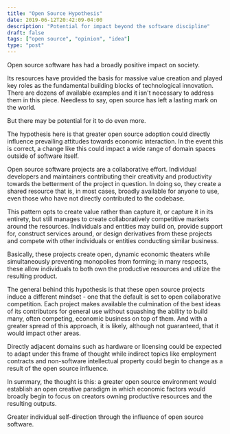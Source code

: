 ```yaml
---
title: "Open Source Hypothesis"
date: 2019-06-12T20:42:09-04:00
description: "Potential for impact beyond the software discipline"
draft: false
tags: ["open source", "opinion", "idea"]
type: "post"
---
```


Open source software has had a broadly positive impact on society.

Its resources have provided the basis for massive value creation and played key roles as the fundamental building blocks of technological innovation. There are dozens of available examples and it isn't necessary to address them in this piece. Needless to say, open source has left a lasting mark on the world.

But there may be potential for it to do even more.

The hypothesis here is that greater open source adoption could directly influence prevailing attitudes towards economic interaction. In the event this is correct, a change like this could impact a wide range of domain spaces outside of software itself.

Open source software projects are a collaborative effort. Individual developers and maintainers contributing their creativity and productivity towards the betterment of the project in question. In doing so, they create a shared resource that is, in most cases, broadly available for anyone to use, even those who have not directly contributed to the codebase.

This pattern opts to create value rather than capture it, or capture it in its entirety, but still manages to create collaboratively competitive markets around the resources. Individuals and entities may build on, provide support for, construct services around, or design derivatives from these projects and compete with other individuals or entities conducting similar business.

Basically, these projects create open, dynamic economic theaters while simultaneously preventing monopolies from forming; in many respects, these allow individuals to both own the productive resources and utilize the resulting product.

The general  behind this hypothesis is that these open source projects induce a different mindset - one that the default is set to open collaborative competition. Each project makes available the culmination of the best ideas of its contributors for general use without squashing the ability to build many, often competing, economic business on top of them. And with a greater spread of this approach, it is likely, although not guaranteed, that it would impact other areas.

Directly adjacent domains such as hardware or licensing could be expected to adapt under this frame of thought while indirect topics like employment contracts and non-software intellectual property could begin to change as a result of the open source influence.

In summary, the thought is this: a greater open source environment would establish an open creative paradigm in which economic factors would broadly begin to focus on creators owning productive resources and the resulting outputs.

Greater individual self-direction through the influence of open source software.
